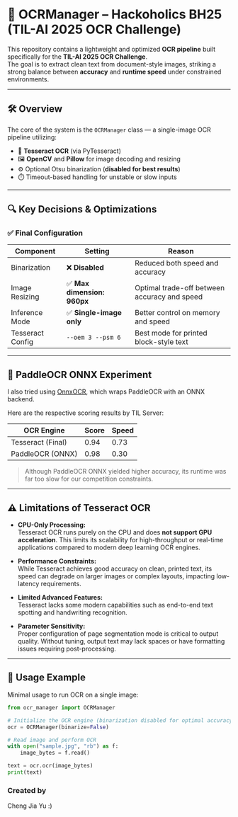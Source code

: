 # 🧾 OCRManager – Hackoholics BH25 (TIL-AI 2025 OCR Challenge)

This repository contains a lightweight and optimized **OCR pipeline** built specifically for the **TIL-AI 2025 OCR Challenge**.  
The goal is to extract clean text from document-style images, striking a strong balance between **accuracy** and **runtime speed** under constrained environments.

---

## 🛠️ Overview

The core of the system is the `OCRManager` class — a single-image OCR pipeline utilizing:

- 🧠 **Tesseract OCR** (via PyTesseract)
- 🖼️ **OpenCV** and **Pillow** for image decoding and resizing
- ⚙️ Optional Otsu binarization (**disabled for best results**)
- ⏱️ Timeout-based handling for unstable or slow inputs

---

## 🔍 Key Decisions & Optimizations

### ✅ Final Configuration

| Component         | Setting                                  | Reason                                         |
|------------------|------------------------------------------|------------------------------------------------|
| Binarization      | ❌ **Disabled**                           | Reduced both speed and accuracy                |
| Image Resizing    | ✅ **Max dimension: 960px**               | Optimal trade-off between accuracy and speed   |
| Inference Mode    | ✅ **Single-image only**                  | Better control on memory and speed             |
| Tesseract Config  | `--oem 3 --psm 6`                         | Best mode for printed block-style text         |

---

## 🧪 PaddleOCR ONNX Experiment

I also tried using [OnnxOCR](https://github.com/jingsongliujing/OnnxOCR), which wraps PaddleOCR with an ONNX backend.

Here are the respective scoring results by TIL Server:

| OCR Engine         | Score | Speed |
|--------------------|----------|-------|
| Tesseract (Final)  | 0.94     | 0.73  |
| PaddleOCR (ONNX)   | 0.98     | 0.30  |

> Although PaddleOCR ONNX yielded higher accuracy, its runtime was far too slow for our competition constraints.

---
## ⚠️ Limitations of Tesseract OCR

- **CPU-Only Processing:**  
  Tesseract OCR runs purely on the CPU and does **not support GPU acceleration**. This limits its scalability for high-throughput or real-time applications compared to modern deep learning OCR engines.

- **Performance Constraints:**  
  While Tesseract achieves good accuracy on clean, printed text, its speed can degrade on larger images or complex layouts, impacting low-latency requirements.

- **Limited Advanced Features:**  
  Tesseract lacks some modern capabilities such as end-to-end text spotting and handwriting recognition.

- **Parameter Sensitivity:**  
  Proper configuration of page segmentation mode is critical to output quality. Without tuning, output text may lack spaces or have formatting issues requiring post-processing.

---

## 🚀 Usage Example

Minimal usage to run OCR on a single image:

```python
from ocr_manager import OCRManager

# Initialize the OCR engine (binarization disabled for optimal accuracy/speed)
ocr = OCRManager(binarize=False)

# Read image and perform OCR
with open("sample.jpg", "rb") as f:
    image_bytes = f.read()

text = ocr.ocr(image_bytes)
print(text)

````
### Created by  
Cheng Jia Yu :)
